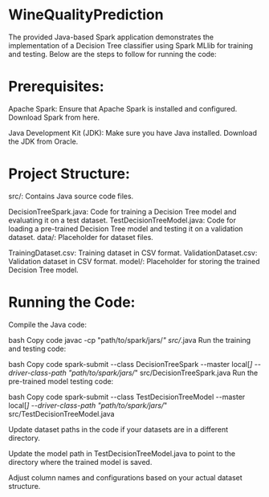 # WineQualityPrediction
The provided Java-based Spark application demonstrates the implementation of a Decision Tree classifier using Spark MLlib for training and testing. Below are the steps to follow for running the code:

# Prerequisites:
Apache Spark: Ensure that Apache Spark is installed and configured. Download Spark from here.

Java Development Kit (JDK): Make sure you have Java installed. Download the JDK from Oracle.

# Project Structure:
src/: Contains Java source code files.

DecisionTreeSpark.java: Code for training a Decision Tree model and evaluating it on a test dataset.
TestDecisionTreeModel.java: Code for loading a pre-trained Decision Tree model and testing it on a validation dataset.
data/: Placeholder for dataset files.

TrainingDataset.csv: Training dataset in CSV format.
ValidationDataset.csv: Validation dataset in CSV format.
model/: Placeholder for storing the trained Decision Tree model.

# Running the Code:
Compile the Java code:

bash
Copy code
javac -cp "path/to/spark/jars/*" src/*.java
Run the training and testing code:

bash
Copy code
spark-submit --class DecisionTreeSpark --master local[*] --driver-class-path "path/to/spark/jars/*" src/DecisionTreeSpark.java
Run the pre-trained model testing code:

bash
Copy code
spark-submit --class TestDecisionTreeModel --master local[*] --driver-class-path "path/to/spark/jars/*" src/TestDecisionTreeModel.java


Update dataset paths in the code if your datasets are in a different directory.

Update the model path in TestDecisionTreeModel.java to point to the directory where the trained model is saved.

Adjust column names and configurations based on your actual dataset structure.
